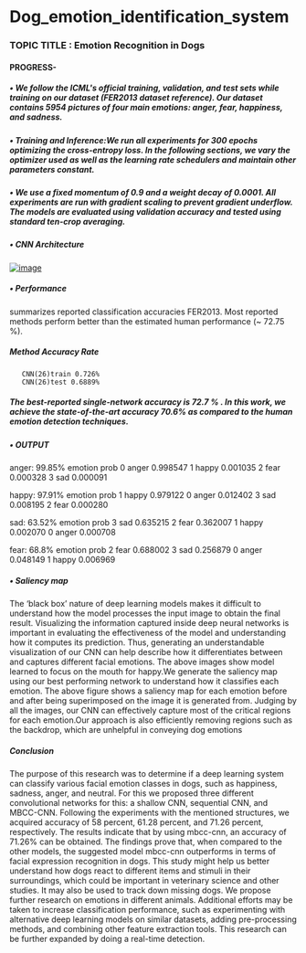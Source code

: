 # Dog_emotion_identification_system

### TOPIC TITLE : Emotion Recognition in Dogs
#### PROGRESS-
##### • We follow the ICML's official training, validation, and test sets while training on our dataset (FER2013 dataset reference). Our dataset contains 5954 pictures of four main emotions: anger, fear, happiness, and sadness.
##### •  Training and Inference:We run all experiments for 300 epochs optimizing the cross-entropy loss. In the following sections, we vary the optimizer used as well as the learning rate schedulers and maintain other parameters constant.
##### • We use a fixed momentum of 0.9 and a weight decay of 0.0001. All experiments are run with gradient scaling to prevent gradient underflow. The models are evaluated using validation accuracy and tested using standard ten-crop averaging.
##### • CNN Architecture

[![image](https://www.linkpicture.com/q/ddd_2.jpg)](https://www.linkpicture.com/view.php?img=LPic6217311e118b61936798411)

##### • Performance
 summarizes reported classification accuracies FER2013. Most reported methods perform better than the estimated human performance (~ 72.75 %). 
 
 ##### Method Accuracy Rate
       CNN(26)train 0.726%
       CNN(26)test 0.6889%

##### The best-reported single-network accuracy is 72.7 % . In this work, we achieve the state-of-the-art accuracy 70.6% as compared to the human emotion detection techniques.

##### • OUTPUT
 anger: 99.85%
 emotion prob
0 anger 0.998547
1 happy 0.001035
2 fear 0.000328
3 sad 0.000091

happy: 97.91%
 emotion prob
1 happy 0.979122
0 anger 0.012402
3 sad 0.008195
2 fear 0.000280

sad: 63.52%
 emotion prob
3 sad 0.635215
2 fear 0.362007
1 happy 0.002070
0 anger 0.000708

fear: 68.8%
 emotion prob
2 fear 0.688002
3 sad 0.256879
0 anger 0.048149
1 happy 0.006969

##### • Saliency map
The ‘black box’ nature of deep learning models makes it difficult to understand how the model processes the input image to obtain the final result. Visualizing the information captured inside deep neural networks is important in evaluating the effectiveness of the model and understanding how it computes its prediction.
Thus, generating an understandable visualization of our CNN can help describe how it differentiates between and captures different facial emotions.
The above images show model learned to focus on the mouth for happy.We generate the saliency map using our best performing network to understand how it classifies each emotion. The above figure shows a saliency map for each emotion before and after being superimposed on the image it is generated from. Judging by all the images, our CNN can effectively capture most of the critical regions for each emotion.Our approach is also efficiently removing regions such as the backdrop, which are unhelpful in conveying dog emotions

##### Conclusion

The purpose of this research was to determine if a deep learning system can classify various facial emotion classes in dogs, such as happiness, sadness, anger, and neutral. For this we proposed three different convolutional networks for this: a shallow CNN, sequential CNN, and MBCC-CNN. Following the experiments with the mentioned structures, we acquired accuracy of 58 percent, 61.28 percent, and 71.26 percent, respectively. The results indicate that by using mbcc-cnn, an accuracy of  71.26% can be obtained. The findings prove that, when compared to the other models, the suggested model mbcc-cnn outperforms in terms of facial expression recognition in dogs.
This study might help us better understand how dogs react to different items and stimuli in their surroundings, which could be important in veterinary science and other studies. It may also be used to track down missing dogs.
We propose further research on emotions in different animals. Additional efforts may be taken to increase classification performance, such as experimenting with alternative deep learning models on similar datasets, adding pre-processing methods, and combining other feature extraction tools. This research can be further expanded by doing a real-time detection.
